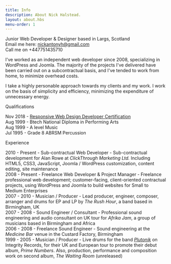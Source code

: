 ```yaml
---
title: Info
description: About Nick Halstead.
layout: about.hbs
menu-order: 1
---
```


Junior Web Developer & Designer based in Largs, Scotland  
Email me here: <nickantonyh@gmail.com>  
Call me on +447751435710

I've worked as an independent web developer since 2008, specializing in WordPress
and Joomla. The majority of the projects I've delivered have been carried out on a subcontractual
basis, and I've tended to work from home, to minimize overhead costs. 

I take a highly personable approach towards my clients and my work. I work on the basis of
simplicity and efficiency, minimizing the expenditure of unnecessary energy.  

Qualifications

Nov 2018 - [Responsive Web Design Developer Certification](https://www.freecodecamp.org/certification/fcc57dbed26-7e6a-4dd4-8380-88f0c36ee25b/responsive-web-design)  
Aug 1999 - Btech National Diploma in Performing Arts  
Aug 1999 - A level Music  
Jul 1995 - Grade 8 ABRSM Percussion  


Experience

2010 - Present - Sub-contractual Web Developer - Sub-contractual development for Alan Rowe at *ClickThrough Marketing Ltd.* Including HTML5, CSS3, JavaScript, Joomla / WordPress customization, content editing, site maintenance  
2008 - Present - Freelance Web Developer & Project Manager - Freelance professional web development; customer-facing, client-oriented contractual projects, using WordPress and Joomla to build websites for Small to Medium Enterprises  
2007 - 2010 - Musician / Producer - Lead producer, engineer, composer, arranger and drums for EP and LP by *The Rush
Hour*, a band based in Birmingham, UK  
2007 - 2008 - Sound Engineer / Consultant - Professional sound engineering and audio consultant on UK tour for *Afrika Jam*, a group of musicians based in Birmingham and Africa  
2006 - 2008 - Freelance Sound Engineer - Sound engineering at the *Medicine Bar* venue in the Custard Factory, Birmingham  
1999 - 2005 - Musician / Producer - Live drums for the band *[Plutonik](http://plutonik.com/)* on Integrity Records, for their UK and European tour to promote their debut album, *Prime Numbers*. Also, production, performance and composition work on second album, *The Waiting Room* (unreleased)  
